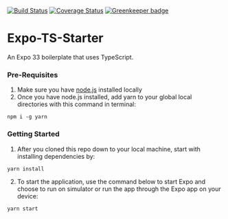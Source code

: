 [![Build Status](https://travis-ci.org/thousight/Expo-TS-Starter.svg?branch=master)](https://travis-ci.org/thousight/Expo-TS-Starter) [![Coverage Status](https://coveralls.io/repos/github/thousight/Expo-TS-Starter/badge.svg)](https://coveralls.io/github/thousight/Expo-TS-Starter) [![Greenkeeper badge](https://badges.greenkeeper.io/thousight/Expo-TS-Starter.svg)](https://greenkeeper.io/)

# Expo-TS-Starter

An Expo 33 boilerplate that uses TypeScript.

### Pre-Requisites

1. Make sure you have [node.js](https://nodejs.org/en/) installed locally
2. Once you have node.js installed, add yarn to your global local directories with this command in terminal:

```
npm i -g yarn
```

### Getting Started

1. After you cloned this repo down to your local machine, start with installing dependencies by:

```
yarn install
```

2. To start the application, use the command below to start Expo and choose to run on simulator or run the app through the Expo app on your device:

```
yarn start
```
